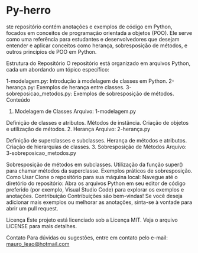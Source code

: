 # Py-herro

ste repositório contém anotações e exemplos de código em Python, focados em conceitos de programação orientada a objetos (POO). Ele serve como uma referência para estudantes e desenvolvedores que desejam entender e aplicar conceitos como herança, sobresposição de métodos, e outros princípios de POO em Python.

Estrutura do Repositório
O repositório está organizado em arquivos Python, cada um abordando um tópico específico:

1-modelagem.py: Introdução à modelagem de classes em Python.
2-herança.py: Exemplos de herança entre classes.
3-sobreposicao_metodos.py: Exemplos de sobresposição de métodos.
Conteúdo
1. Modelagem de Classes
Arquivo: 1-modelagem.py

Definição de classes e atributos.
Métodos de instância.
Criação de objetos e utilização de métodos.
2. Herança
Arquivo: 2-herança.py

Definição de superclasses e subclasses.
Herança de métodos e atributos.
Criação de hierarquias de classes.
3. Sobresposição de Métodos
Arquivo: 3-sobreposicao_metodos.py

Sobresposição de métodos em subclasses.
Utilização da função super() para chamar métodos da superclasse.
Exemplos práticos de sobresposição.
Como Usar
Clone o repositório para sua máquina local:
Navegue até o diretório do repositório:
Abra os arquivos Python em seu editor de código preferido (por exemplo, Visual Studio Code) para explorar os exemplos e anotações.
Contribuição
Contribuições são bem-vindas! Se você deseja adicionar mais exemplos ou melhorar as anotações, sinta-se à vontade para abrir um pull request.

Licença
Este projeto está licenciado sob a Licença MIT. Veja o arquivo LICENSE para mais detalhes.

Contato
Para dúvidas ou sugestões, entre em contato pelo e-mail: mauro_leao@hotmail.com